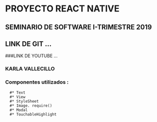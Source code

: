 # PROYECTO REACT NATIVE
## SEMINARIO DE SOFTWARE I-TRIMESTRE 2019
## LINK DE GIT ... 
###LINK DE YOUTUBE ...
### KARLA VALLECILLO
### Componentes utilizados :
      #* Text
      #* View
      #* StyleSheet
      #* Image. require()
      #* Modal
      #* TouchableHighlight
      